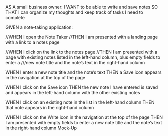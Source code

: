AS A small business owner:
I WANT to be able to write and save notes
SO THAT I can organize my thoughts and keep track of tasks I need to complete

GIVEN a note-taking application:

//WHEN I open the Note Taker
//THEN I am presented with a landing page with a link to a notes page

//WHEN I click on the link to the notes page
//THEN I am presented with a page with existing notes listed in the left-hand column, plus empty fields to enter a ///new note title and the note’s text in the right-hand column

WHEN I enter a new note title and the note’s text
THEN a Save icon appears in the navigation at the top of the page

WHEN I click on the Save icon
THEN the new note I have entered is saved and appears in the left-hand column with the other existing notes

WHEN I click on an existing note in the list in the left-hand column
THEN that note appears in the right-hand column

WHEN I click on the Write icon in the navigation at the top of the page
THEN I am presented with empty fields to enter a new note title and the note’s text in the right-hand column
Mock-Up
